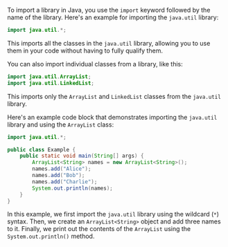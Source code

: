 To import a library in Java, you use the `import` keyword followed by the name of the library. Here's an example for importing the `java.util` library:

```java
import java.util.*;
```

This imports all the classes in the `java.util` library, allowing you to use them in your code without having to fully qualify them.

You can also import individual classes from a library, like this:

```java
import java.util.ArrayList;
import java.util.LinkedList;
```

This imports only the `ArrayList` and `LinkedList` classes from the `java.util` library.

Here's an example code block that demonstrates importing the `java.util` library and using the `ArrayList` class:

```java
import java.util.*;

public class Example {
    public static void main(String[] args) {
        ArrayList<String> names = new ArrayList<String>();
        names.add("Alice");
        names.add("Bob");
        names.add("Charlie");
        System.out.println(names);
    }
}
```

In this example, we first import the `java.util` library using the wildcard (`*`) syntax. Then, we create an `ArrayList<String>` object and add three names to it. Finally, we print out the contents of the `ArrayList` using the `System.out.println()` method.